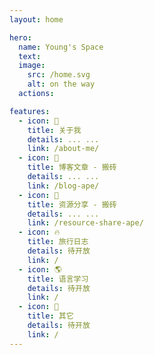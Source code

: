 ```yaml
---
layout: home

hero:
  name: Young's Space
  text: 
  image:
    src: /home.svg
    alt: on the way
  actions:

features:
  - icon: 🥷
    title: 关于我
    details: ... ...
    link: /about-me/
  - icon: 🦧
    title: 博客文章 - 搬砖
    details: ... ...
    link: /blog-ape/
  - icon: 👋
    title: 资源分享 - 搬砖
    details: ... ...
    link: /resource-share-ape/
  - icon: 🔥
    title: 旅行日志
    details: 待开放
    link: /
  - icon: 🌎
    title: 语言学习
    details: 待开放
    link: /
  - icon: 🧊
    title: 其它
    details: 待开放
    link: /
---
```


<style>
  :root {
    --vp-home-hero-name-color: transparent;
    --vp-home-hero-name-background: -webkit-linear-gradient(120deg, #bd34fe, #41d1ff);
  }
</style>
